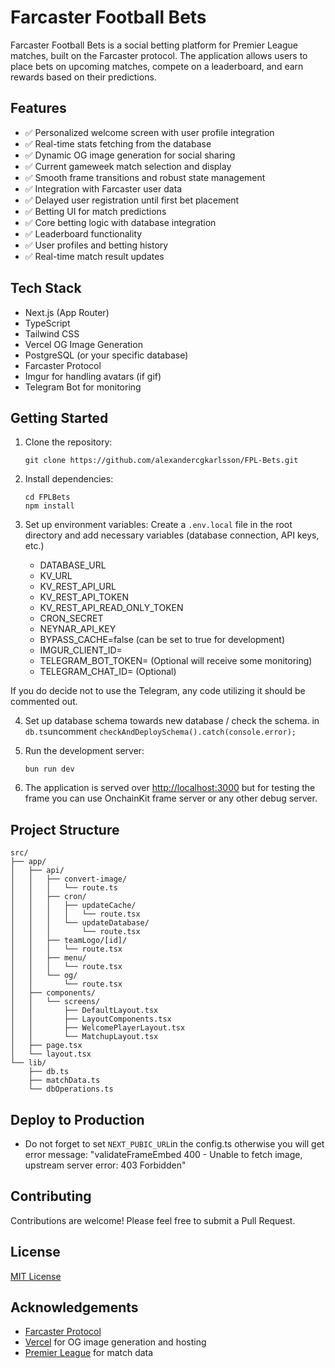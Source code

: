 # Farcaster Football Bets

Farcaster Football Bets is a social betting platform for Premier League matches, built on the Farcaster protocol. The application allows users to place bets on upcoming matches, compete on a leaderboard, and earn rewards based on their predictions.

## Features

- ✅ Personalized welcome screen with user profile integration
- ✅ Real-time stats fetching from the database
- ✅ Dynamic OG image generation for social sharing
- ✅ Current gameweek match selection and display
- ✅ Smooth frame transitions and robust state management
- ✅ Integration with Farcaster user data
- ✅ Delayed user registration until first bet placement
- ✅ Betting UI for match predictions
- ✅ Core betting logic with database integration
- ✅ Leaderboard functionality
- ✅ User profiles and betting history
- ✅ Real-time match result updates

## Tech Stack

- Next.js (App Router)
- TypeScript
- Tailwind CSS
- Vercel OG Image Generation
- PostgreSQL (or your specific database)
- Farcaster Protocol
- Imgur for handling avatars (if gif)
- Telegram Bot for monitoring

## Getting Started

1. Clone the repository:
   ```
   git clone https://github.com/alexandercgkarlsson/FPL-Bets.git
   ```

2. Install dependencies:
   ```
   cd FPLBets
   npm install
   ```

3. Set up environment variables:
   Create a `.env.local` file in the root directory and add necessary variables (database connection, API keys, etc.)

   - DATABASE_URL
   - KV_URL
   - KV_REST_API_URL
   - KV_REST_API_TOKEN
   - KV_REST_API_READ_ONLY_TOKEN
   - CRON_SECRET
   - NEYNAR_API_KEY
   - BYPASS_CACHE=false (can be set to true for development)
   - IMGUR_CLIENT_ID=
   - TELEGRAM_BOT_TOKEN= (Optional will receive some monitoring)
   - TELEGRAM_CHAT_ID= (Optional)

If you do decide not to use the Telegram, any code utilizing it should be commented out. 


4. Set up database schema towards new database / check the schema.
   in `db.ts`uncomment ```checkAndDeploySchema().catch(console.error);```


5. Run the development server:
   ```
   bun run dev
   ```

6. The application is served over [http://localhost:3000](http://localhost:3000) but for testing the frame you can use OnchainKit frame server or any other debug server.

## Project Structure

```
src/
├── app/
│   ├── api/
│   │   ├── convert-image/
│   │   │   └── route.ts
│   │   ├── cron/
│   │   │   ├── updateCache/
│   │   │   │   └── route.tsx
│   │   │   └── updateDatabase/
│   │   │       └── route.tsx
│   │   ├── teamLogo/[id]/
│   │   │   └── route.tsx
│   │   ├── menu/
│   │   │   └── route.tsx
│   │   └── og/
│   │       └── route.tsx
│   ├── components/
│   │   └── screens/
│   │       ├── DefaultLayout.tsx
│   │       ├── LayoutComponents.tsx
│   │       ├── WelcomePlayerLayout.tsx
│   │       └── MatchupLayout.tsx
│   ├── page.tsx
│   └── layout.tsx
└── lib/
    ├── db.ts
    ├── matchData.ts
    └── dbOperations.ts
```

## Deploy to Production
- Do not forget to set `NEXT_PUBIC_URL`in the config.ts otherwise you will get error message: "validateFrameEmbed 400 - Unable to fetch image, upstream server error: 403 Forbidden"


## Contributing

Contributions are welcome! Please feel free to submit a Pull Request.

## License

[MIT License](LICENSE)

## Acknowledgements

- [Farcaster Protocol](https://www.farcaster.xyz/)
- [Vercel](https://vercel.com) for OG image generation and hosting
- [Premier League](https://www.premierleague.com/) for match data